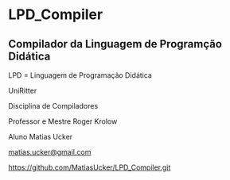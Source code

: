 # LPD_Compiler

## Compilador da Linguagem de Programção Didática


LPD = Linguagem de Programação Didática




UniRitter

Disciplina de Compiladores

Professor e Mestre Roger Krolow

Aluno Matias Ucker




matias.ucker@gmail.com

https://github.com/MatiasUcker/LPD_Compiler.git

